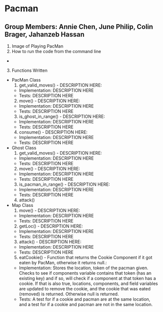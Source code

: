 # Pacman

## Group Members: Annie Chen, June Philip, Colin Brager, Jahanzeb Hassan

1. Image of Playing PacMan
2. How to run the code from the command line
  - 
3. Functions Written
  - PacMan Class
    1. get_valid_moves() - DESCRIPTION HERE:
      - Implementation: DESCRIPTION HERE
      - Tests: DESCRIPTION HERE
    2. move() - DESCRIPTION HERE:
      - Implementation: DESCRIPTION HERE
      - Tests: DESCRIPTION HERE
    3. is_ghost_in_range() - DESCRIPTION HERE:
      - Implementation: DESCRIPTION HERE
      - Tests: DESCRIPTION HERE
    4. consume() - DESCRIPTION HERE:
      - Implementation: DESCRIPTION HERE
      - Tests: DESCRIPTION HERE
  - Ghost Class
    1. get_valid_moves() - DESCRIPTION HERE:
      - Implementation: DESCRIPTION HERE
      - Tests: DESCRIPTION HERE
    2. move() - DESCRIPTION HERE:
      - Implementation: DESCRIPTION HERE
      - Tests: DESCRIPTION HERE
    3. is_pacman_in_range() - DESCRIPTION HERE:
      - Implementation: DESCRIPTION HERE
      - Tests: DESCRIPTION HERE
    4. attack()
  - Map Class
    1. move() - DESCRIPTION HERE:
      - Implementation: DESCRIPTION HERE
      - Tests: DESCRIPTION HERE
    2. getLoc() - DESCRIPTION HERE:
      - Implementation: DESCRIPTION HERE
      - Tests: DESCRIPTION HERE
    3. attack() - DESCRIPTION HERE:
      - Implementation: DESCRIPTION HERE
      - Tests: DESCRIPTION HERE
    5. eatCookie() - Function that returns the Cookie Component if it got eaten by PacMan, otherwise it returns null.:
      - Implementation: Stores the location, token of the pacman given. Checks to see if components variable contains that token (has an existing key) and if so, will check if a component at that token has a cookie. If that is also true, locations, components, and field variables are updated to remove the cookie, and the cookie that was eated (removed) is returned. Otherwise null is returned. 
      - Tests: A test for if a cookie and pacman are at the same location, and a test for if a cookie and pacman are not in the same location.


